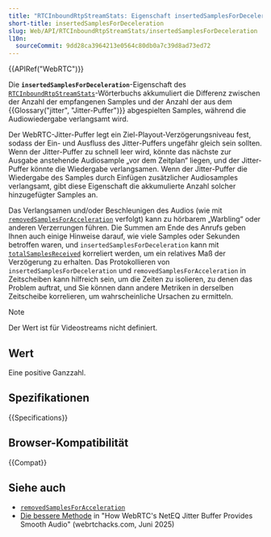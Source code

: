 ```yaml
---
title: "RTCInboundRtpStreamStats: Eigenschaft insertedSamplesForDeceleration"
short-title: insertedSamplesForDeceleration
slug: Web/API/RTCInboundRtpStreamStats/insertedSamplesForDeceleration
l10n:
  sourceCommit: 9dd28ca3964213e0564c80db0a7c39d8ad73ed72
---
```


{{APIRef("WebRTC")}}

Die **`insertedSamplesForDeceleration`**-Eigenschaft des [`RTCInboundRtpStreamStats`](/de/docs/Web/API/RTCInboundRtpStreamStats)-Wörterbuchs akkumuliert die Differenz zwischen der Anzahl der empfangenen Samples und der Anzahl der aus dem {{Glossary("jitter", "Jitter-Puffer")}} abgespielten Samples, während die Audiowiedergabe verlangsamt wird.

Der WebRTC-Jitter-Puffer legt ein Ziel-Playout-Verzögerungsniveau fest, sodass der Ein- und Ausfluss des Jitter-Puffers ungefähr gleich sein sollten. Wenn der Jitter-Puffer zu schnell leer wird, könnte das nächste zur Ausgabe anstehende Audiosample „vor dem Zeitplan“ liegen, und der Jitter-Puffer könnte die Wiedergabe verlangsamen. Wenn der Jitter-Puffer die Wiedergabe des Samples durch Einfügen zusätzlicher Audiosamples verlangsamt, gibt diese Eigenschaft die akkumulierte Anzahl solcher hinzugefügter Samples an.

Das Verlangsamen und/oder Beschleunigen des Audios (wie mit [`removedSamplesForAcceleration`](/de/docs/Web/API/RTCInboundRtpStreamStats/removedSamplesForAcceleration) verfolgt) kann zu hörbarem „Warbling“ oder anderen Verzerrungen führen. Die Summen am Ende des Anrufs geben Ihnen auch einige Hinweise darauf, wie viele Samples oder Sekunden betroffen waren, und `insertedSamplesForDeceleration` kann mit [`totalSamplesReceived`](/de/docs/Web/API/RTCInboundRtpStreamStats/totalSamplesReceived) korreliert werden, um ein relatives Maß der Verzögerung zu erhalten. Das Protokollieren von `insertedSamplesForDeceleration` und `removedSamplesForAcceleration` in Zeitscheiben kann hilfreich sein, um die Zeiten zu isolieren, zu denen das Problem auftrat, und Sie können dann andere Metriken in derselben Zeitscheibe korrelieren, um wahrscheinliche Ursachen zu ermitteln.

> [!NOTE]
> Der Wert ist für Videostreams nicht definiert.

## Wert

Eine positive Ganzzahl.

## Spezifikationen

{{Specifications}}

## Browser-Kompatibilität

{{Compat}}

## Siehe auch

- [`removedSamplesForAcceleration`](/de/docs/Web/API/RTCInboundRtpStreamStats/removedSamplesForAcceleration)
- [Die bessere Methode](https://webrtchacks.com/how-webrtcs-neteq-jitter-buffer-provides-smooth-audio/#post-4560-_mv3ivinthkf5) in "How WebRTC's NetEQ Jitter Buffer Provides Smooth Audio" (webrtchacks.com, Juni 2025)
